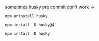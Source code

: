 sometimes husky pre commit don't work
->
```
npm uninstall husky
```
```
npm install -D husky@4
```
```
npm install -D husky
```